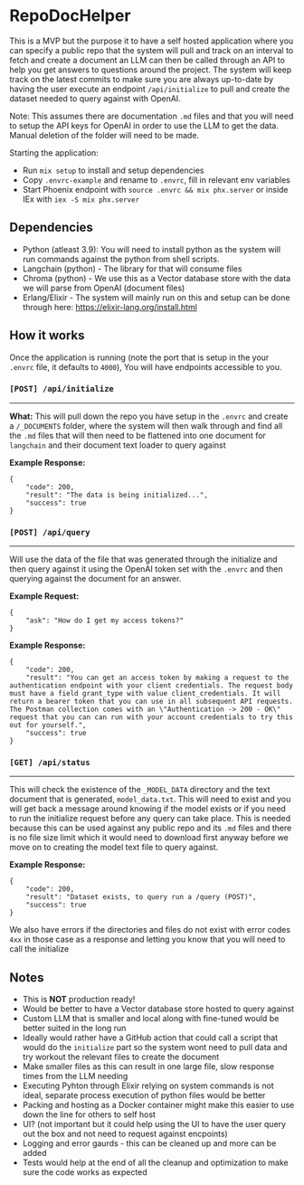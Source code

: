# RepoDocHelper
This is a MVP but the purpose it to have a self hosted application where you can specify a public repo that the system will pull and track on an interval to fetch and create a document an LLM can then be called through an API to help you get answers to questions around the project. The system will keep track on the latest commits to make sure you are always up-to-date by having the user execute an endpoint `/api/initialize` to pull and create the dataset needed to query against with OpenAI.

Note: This assumes there are documentation `.md` files and that you will need to setup the API keys for OpenAI in order to use the LLM to get the data. Manual deletion of the folder will need to be made.

Starting the application:

  * Run `mix setup` to install and setup dependencies
  * Copy `.envrc-example` and rename to `.envrc`, fill in relevant env variables
  * Start Phoenix endpoint with `source .envrc && mix phx.server` or inside IEx with `iex -S mix phx.server`

## Dependencies

- Python (atleast 3.9): You will need to install python as the system will run commands against the python from shell scripts. 
- Langchain (python) - The library for that will consume files
- Chroma (python) - We use this as a Vector database store with the data we will parse from OpenAI (document files)
- Erlang/Elixir - The system will mainly run on this and setup can be done through here: https://elixir-lang.org/install.html

## How it works
Once the application is running (note the port that is setup in the your `.envrc` file, it defaults to `4000`), You will have endpoints accessible to you.


### `[POST] /api/initialize`
---
**What:** This will pull down the repo you have setup in the `.envrc` and create a `/_DOCUMENTS` folder, where the system will then walk through and find all the `.md` files that will then need to be flattened into one document for `langchain` and their document text loader to query against

**Example Response:**
```
{
    "code": 200,
    "result": "The data is being initialized...",
    "success": true
}
```

### `[POST] /api/query`
---
Will use the data of the file that was generated through the initialize and then query against it using the OpenAI token set with the `.envrc` and then querying against the document for an answer.

**Example Request:**
```
{
    "ask": "How do I get my access tokens?" 
}
```

**Example Response:**
```
{
    "code": 200,
    "result": "You can get an access token by making a request to the authentication endpoint with your client credentials. The request body must have a field grant_type with value client_credentials. It will return a bearer token that you can use in all subsequent API requests. The Postman collection comes with an \"Authentication -> 200 - OK\" request that you can can run with your account credentials to try this out for yourself.",
    "success": true
}
```

### `[GET] /api/status`
---
This will check the existence of the `_MODEL_DATA` directory and the text document that is generated, `model_data.txt`. This will need to exist and you will get back a message around knowing if the model exists or if you need to run the initialize request before any query can take place. This is needed because this can be used against any public repo and its `.md` files and there is no file size limit which it would need to download first anyway before we move on to creating the model text file to query against.

**Example Response:**
```
{
    "code": 200,
    "result": "Dataset exists, to query run a /query (POST)",
    "success": true
}
```

We also have errors if the directories and files do not exist with error codes `4xx` in those case as a response and letting you know that you will need to call the initialize

## Notes
- This is **NOT** production ready!
- Would be better to have a Vector database store hosted to query against
- Custom LLM that is smaller and local along with fine-tuned would be better suited in the long run
- Ideally would rather have a GitHub action that could call a script that would do the `initialize` part so the system wont need to pull data and try workout the relevant files to create the document
- Make smaller files as this can result in one large file, slow response times from the LLM needing
- Executing Pyhton through Elixir relying on system commands is not ideal, separate process execution of python files would be better
- Packing and hosting as a Docker container might make this easier to use down the line for others to self host
- UI? (not important but it could help using the UI to have the user query out the box and not need to request against encpoints)
- Logging and error gaurds - this can be cleaned up and more can be added
- Tests would help at the end of all the cleanup and optimization to make sure the code works as expected